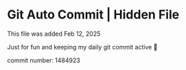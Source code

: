 # Git Auto Commit | Hidden File

This file was added Feb 12, 2025

Just for fun and keeping my daily git commit active 🤪

commit number: 1484923
